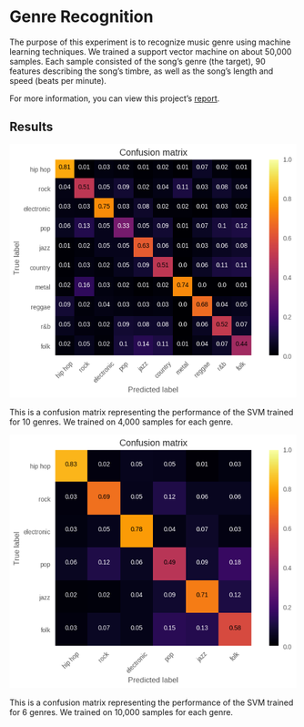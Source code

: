 # Genre Recognition
The purpose of this experiment is to recognize music genre using machine learning techniques. We trained a support vector machine on about 50,000 samples. Each sample consisted of the song’s genre (the target), 90 features describing the song’s timbre, as well as the song’s length and speed (beats per minute). 

For more information, you can view this project’s [report](report.pdf).

## Results
![10-genre case results](results/10_genre_results.png) 

This is a confusion matrix representing the performance of the SVM trained for 10 genres. We trained on 4,000 samples for each genre.

![6-genre case results](results/6_genre_results.png)

This is a confusion matrix representing the performance of the SVM trained for 6 genres. We trained on 10,000 samples for each genre.
